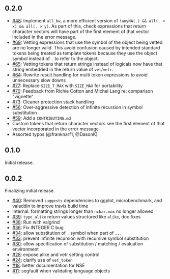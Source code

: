 ## 0.2.0

* [#48](https://github.com/brodieG/validate/issues/48): Implement `all_bw`, a
  more efficient version of `!anyNA(.) && all(. < x) && all(. > y)`.  As part of
  this, check expressions that return character vectors will have part of the
  first element of that vector included in the error message.
* [#69](https://github.com/brodieG/validate/issues/69): Vetting expressions that
  use the symbol of the object being vetted are no longer valid.  This avoid
  confusion caused by intended standard tokens being treated as template tokens
  because they use the object symbol instead of `.` to refer to the object.
* [#65](https://github.com/brodieG/validate/issues/65): Vetting tokens that
  return strings instead of logicals now have that string embedded in the return
  value of `vet`/`vetr`.
* [#64](https://github.com/brodieG/validate/issues/64): Rewrite result handling
  for multi token expressions to avoid unnecessary slow downs
* [#77](https://github.com/brodieG/validate/issues/77): Replace `SIZE_T_MAX`
  with `SIZE_MAX` for portability
* [#70](https://github.com/brodieG/validate/issues/70): Feedback from Richie
  Cotton and Michel Lang re: comparison "vignette"
* [#73](https://github.com/brodieG/validate/issues/73): Cleaner protection stack
  handling
* [#56](https://github.com/brodieG/validate/issues/56): Over-aggressive
  detection of infinite recursion in symbol substitution
* [#59](https://github.com/brodieG/validate/issues/59): Add a `CONTRIBUTING.md`
* Custom tokens that return character vectors see the first element of that
  vector incorporated in the error message
* Assorted typos (@franknarf1, @DasonK)

## 0.1.0

Initial release.

## 0.0.2

Finalizing initial release.

* [#40](https://github.com/brodieG/validate/issues/40): Removed `suggests`
  dependencies to ggplot, microbenchmark, and valaddin to improve travis build
  time
* Internal: formatting strings longer than `nchar.max` no longer allowed
* [#39](https://github.com/brodieG/validate/issues/39): `type_alike` return
  values structured like `alike`, doc fixes
* [#38](https://github.com/brodieG/validate/issues/38): Run with valgrind
* [#36](https://github.com/brodieG/validate/issues/36): Fix INTEGER C bug
* [#34](https://github.com/brodieG/validate/issues/34): allow substitution of
  `.` symbol when part of `..`.
* [#33](https://github.com/brodieG/validate/issues/33): prevent infinite
  recursion with recursive symbol substitution
* [#30](https://github.com/brodieG/validate/issues/30): allow specification of
  substitution / matching / evaluation environment
* [#28](https://github.com/brodieG/validate/issues/28): expose alike and vetr
  setting control
* [#24](https://github.com/brodieG/validate/issues/24): clarify use of
  `vet_token`
* [#18](https://github.com/brodieG/validate/issues/18): better documentation for
  NSE
* [#11](https://github.com/brodieG/validate/issues/11): segfault when validating
  language objects
